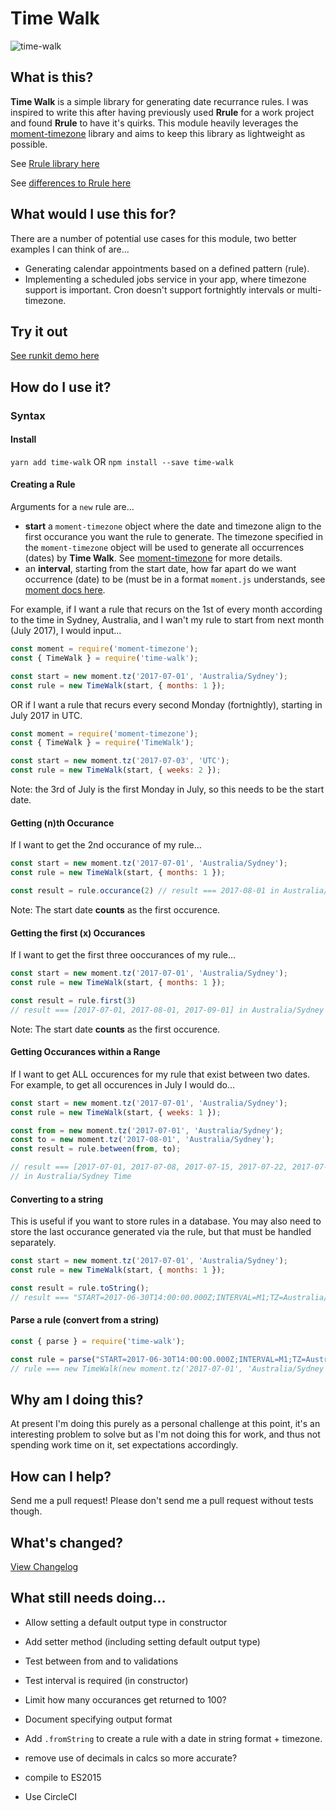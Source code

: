 # Time Walk

![time-walk](https://raw.githubusercontent.com/s-taylor/time-walk/master/docs/time-walk.jpg)

## What is this?

**Time Walk** is a simple library for generating date recurrance rules. I was inspired to write this after having previously used **Rrule** for a work project and found **Rrule** to have it's quirks.  This module heavily leverages the [moment-timezone](https://momentjs.com/timezone/) library and aims to keep this library as lightweight as possible.

See [Rrule library here](https://github.com/jakubroztocil/rrule)

See [differences to Rrule here](https://gist.github.com/s-taylor/f59e0cefc9c2e52d77271cebf021de01)

## What would I use this for?

There are a number of potential use cases for this module, two better examples I can think of are...

* Generating calendar appointments based on a defined pattern (rule).
* Implementing a scheduled jobs service in your app, where timezone support is important. Cron doesn't support fortnightly intervals or multi-timezone.

## Try it out

[See runkit demo here](https://runkit.com/nizmox/time-walk-demo)

## How do I use it?

### Syntax

#### Install

`yarn add time-walk`
OR
`npm install --save time-walk`

#### Creating a Rule

Arguments for a `new` rule are...
* **start** a `moment-timezone` object where the date and timezone align to the first occurance you want the rule to generate. The timezone specified in the `moment-timezone` object will be used to generate all occurrences (dates) by **Time Walk**. See [moment-timezone](https://momentjs.com/timezone/) for more details.
* an **interval**, starting from the start date, how far apart do we want occurrence (date) to be (must be in a format `moment.js` understands, see [moment docs here](https://momentjs.com/docs/#/manipulating/add/).

For example, if I want a rule that recurs on the 1st of every month according to the time in Sydney, Australia, and I wan't my rule to start from next month (July 2017), I would input...
```js
const moment = require('moment-timezone');
const { TimeWalk } = require('time-walk');

const start = new moment.tz('2017-07-01', 'Australia/Sydney');
const rule = new TimeWalk(start, { months: 1 });
```

OR if I want a rule that recurs every second Monday (fortnightly), starting in July 2017 in UTC.
```js
const moment = require('moment-timezone');
const { TimeWalk } = require('TimeWalk');

const start = new moment.tz('2017-07-03', 'UTC');
const rule = new TimeWalk(start, { weeks: 2 });
```
Note: the 3rd of July is the first Monday in July, so this needs to be the start date.

#### Getting (n)th Occurance

If I want to get the 2nd occurance of my rule...
```js
const start = new moment.tz('2017-07-01', 'Australia/Sydney');
const rule = new TimeWalk(start, { months: 1 });

const result = rule.occurance(2) // result === 2017-08-01 in Australia/Sydney Time
```
Note: The start date **counts** as the first occurence.

#### Getting the first (x) Occurances

If I want to get the first three ooccurances of my rule...
```js
const start = new moment.tz('2017-07-01', 'Australia/Sydney');
const rule = new TimeWalk(start, { months: 1 });

const result = rule.first(3)
// result === [2017-07-01, 2017-08-01, 2017-09-01] in Australia/Sydney Time
```
Note: The start date **counts** as the first occurence.

#### Getting Occurances within a Range

If I want to get ALL occurences for my rule that exist between two dates.
For example, to get all occurences in July I would do...

```js
const start = new moment.tz('2017-07-01', 'Australia/Sydney');
const rule = new TimeWalk(start, { weeks: 1 });

const from = new moment.tz('2017-07-01', 'Australia/Sydney');
const to = new moment.tz('2017-08-01', 'Australia/Sydney');
const result = rule.between(from, to);

// result === [2017-07-01, 2017-07-08, 2017-07-15, 2017-07-22, 2017-07-29]
// in Australia/Sydney Time
```

#### Converting to a string

This is useful if you want to store rules in a database.
You may also need to store the last occurance generated via the rule, but that must be handled separately.

```js
const start = new moment.tz('2017-07-01', 'Australia/Sydney');
const rule = new TimeWalk(start, { months: 1 });

const result = rule.toString();
// result === "START=2017-06-30T14:00:00.000Z;INTERVAL=M1;TZ=Australia/Sydney;"
```

#### Parse a rule (convert from a string)

```js
const { parse } = require('time-walk');

const rule = parse("START=2017-06-30T14:00:00.000Z;INTERVAL=M1;TZ=Australia/Sydney;");
// rule === new TimeWalk(new moment.tz('2017-07-01', 'Australia/Sydney'), { months: 1 });
```

## Why am I doing this?

At present I'm doing this purely as a personal challenge at this point, it's an interesting problem to solve but as I'm not doing this for work, and thus not spending work time on it, set expectations accordingly.

## How can I help?

Send me a pull request! Please don't send me a pull request without tests though.

## What's changed?

[View Changelog](https://github.com/s-taylor/time-walk/blob/master/CHANGELOG.md)

## What still needs doing...

* Allow setting a default output type in constructor
* Add setter method (including setting default output type)
* Test between from and to validations
* Test interval is required (in constructor)
* Limit how many occurances get returned to 100?
* Document specifying output format

* Add `.fromString` to create a rule with a date in string format + timezone.
* remove use of decimals in calcs so more accurate?
* compile to ES2015
* Use CircleCI
